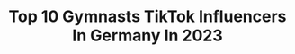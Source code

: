 ---
title: Top 10 Gymnasts TikTok Influencers In Germany In 2023
description: >-
  Find top gymnasts TikTok influencers in Germany in 2023. Most popular hashtags: #gymnastics #foryou #fy #gymnast.
platform: TikTok
hits: 33
text_top: Discover the most popular TikTok influencers on inBeat.
text_bottom: Our search engine aggregates 33 TikTok influencers like this in Germany for you to connect with.
profiles:
  - username: "miti.gymnastics"
    fullname: >-
      𝕄𝕚𝕥𝕚
    bio: >-
      Mia 15y/o gymnastics @miti.gymnastix (insta)
    location: "Germany"
    followers: 3450
    engagement: 4428
    commentsToLikes: 0.086094
    id: ckbb6voxswx780j230d768hvs
    verified: false
    hashtags: ""
  - username: "haleysturnwelt"
    fullname: >-
      HaleysTurnwelt
    bio: >-
      Haley Leann 💗 Gymnastics Dancing 💗 Instagram Haley's_turnwelt
    location: "Germany"
    followers: 152900
    engagement: 2059
    commentsToLikes: 0.007998
    id: ckbbhkjww648w0j23b8uvzi01
    verified: false
    hashtags: ""
  - username: "der.manu"
    fullname: >-
      Manu✌🏻
    bio: >-
      Daily Posts! High Diver 🇩🇪, Gymnast 🤸🏻‍♂️ ———— Manu✌🏻————
    location: "Germany"
    followers: 83900
    engagement: 1218
    commentsToLikes: 0.016123
    id: ckdsvrrzwq8010j23bq90pgoe
    verified: false
    hashtags: "#foryoupage, #turnen, #angst, #foryou"
  - username: "cxnxavxss"
    fullname: >-
      Cxnxa Vxß
    bio: >-
      Cinja/20🤸🏼‍♀️ Nähe Schwerin
    location: "Germany"
    followers: 40400
    engagement: 2167
    commentsToLikes: 0.047083
    id: ck9r2z2fin7rn0j78vbn003uk
    verified: false
    hashtags: "#gymnast, #foryou, #gymnastics, #berlin"
  - username: "ameliaatumbles_"
    fullname: >-
      ✨✨✨
    bio: >-
      new zealand !! ✨⛈🧚‍♀️🦖💝
    location: "Germany"
    followers: 157300
    engagement: 2534
    commentsToLikes: 0.011745
    id: cka0ss4fhmttb0i78tl8667yy
    verified: false
    hashtags: "#gymnastgirl, #gymnast, #fy, #vira"
  - username: "turnflo"
    fullname: >-
      Turnflo
    bio: >-
      MUC Danke für 20K😃 Trampolinturner seit 17 Jahren Verein:TSV Turnerbund München
    location: "Germany"
    followers: 20300
    engagement: 2786
    commentsToLikes: 0.042057
    id: cka0sbaavkntx0i78qzqd8jpg
    verified: false
    hashtags: "#takemeback, #fy, #miss, #trampoline"
  - username: "itzzmee_lilly"
    fullname: >-
      Lilly
    bio: >-
      Insta: Lilly_1205_ Snap: lillly.1205
    location: "Germany"
    followers: 4038
    engagement: 3164
    commentsToLikes: 0.026494
    id: ckbqw4fmogava0j23txs8rff3
    verified: false
    hashtags: "#gymnastics, #fy, #foryou, #fyp"
  - username: "turnteamdeutschland"
    fullname: >-
      Turn-Team
    bio: >-
      Offizieller TikTok-Account des Turn-Team Deutschland 🤸🏼‍♀️🤸🏻‍♂️🇩🇪
    location: "Germany"
    followers: 16600
    engagement: 1524
    commentsToLikes: 0.013449
    id: ckbrdelwor1oh0j23em2t6w50
    verified: true
    hashtags: "#turnteamdeutschland, #turnen, #flip, #sports"
  - username: "tom.wrn"
    fullname: >-
      Tom Werner
    bio: >-
      🔮 FLIPS FOR LIFE 🔮 INSTA: @tom.wrner 📸 ⬇️YOUTUBE: Tom Werner 🎥⬇️
    location: "Germany"
    followers: 812500
    engagement: 1063
    commentsToLikes: 0.012469
    id: ck9pmpxrraqxz0j78gy56ycqw
    verified: false
    hashtags: "#fun, #trampolin, #salto, #fail"
  - username: "btvrhoenrad"
    fullname: >-
      btvrhoenrad
    bio: >-
      what is gymwheel you ask? look in the link below! or on my YouTube Channel ☺
    location: "Germany"
    followers: 260000
    engagement: 1276
    commentsToLikes: 0.008566
    id: ckdc36t7ygatp0j231k5x8gks
    verified: false
    hashtags: "#japan, #germany, #gymwheel, #deportes"
---